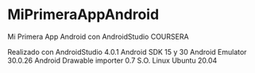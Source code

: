# MiPrimeraAppAndroid
Mi Primera App Android con AndroidStudio COURSERA

Realizado con AndroidStudio 4.0.1
Android SDK 15 y 30
Android Emulator 30.0.26
Android Drawable importer 0.7
S.O. Linux Ubuntu 20.04

